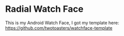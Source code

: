 Radial Watch Face
==================

This is my Android Watch Face, I got my template here: https://github.com/twotoasters/watchface-template